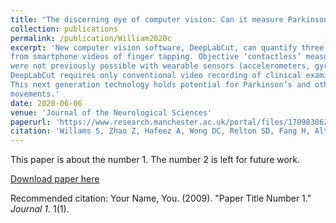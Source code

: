 ```yaml
---
title: "The discerning eye of computer vision: Can it measure Parkinson's finger tap bradykinesia?"
collection: publications
permalink: /publication/William2020c
excerpt: 'New computer vision software, DeepLabCut, can quantify three measures related to Parkinson’s bradykinesia
from smartphone videos of finger tapping. Objective ‘contactless’ measures of standard clinical examinations
were not previously possible with wearable sensors (accelerometers, gyroscopes, infrared markers).
DeepLabCut requires only conventional video recording of clinical examination and is entirely ‘contactless’.
This next generation technology holds potential for Parkinson’s and other neurological disorders with altered
movements.'
date: 2020-06-06
venue: 'Journal of the Neurological Sciences'
paperurl: 'https://www.research.manchester.ac.uk/portal/files/170983862/JNS_D_20_00378_R2_2_1_.pdf'
citation: 'Willams S, Zhao Z, Hafeez A, Wong DC, Relton SD, Fang H, Alty JE. &quot;The discerning eye of computer vision: Can it measure Parkinson's finger tap bradykinesia?.&quot; <i>Journal of the Neurological Sciences</i>.'
---
```

This paper is about the number 1. The number 2 is left for future work.

[Download paper here](http://academicpages.github.io/files/paper1.pdf)

Recommended citation: Your Name, You. (2009). "Paper Title Number 1." <i>Journal 1</i>. 1(1).